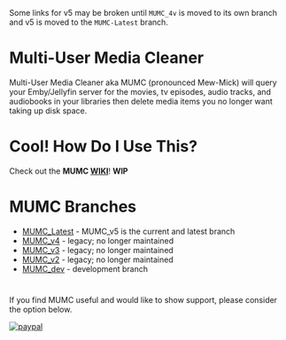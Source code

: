 Some links for v5 may be broken until ```MUMC_4v``` is moved to its own branch and v5 is moved to the ```MUMC-Latest``` branch.

# Multi-User Media Cleaner
Multi-User Media Cleaner aka MUMC (pronounced Mew-Mick) will query your Emby/Jellyfin server for the movies, tv episodes, audio tracks, and audiobooks in your libraries then delete media items you no longer want taking up disk space.

# Cool! How Do I Use This?
Check out the **MUMC [WIKI](https://github.com/terrelsa13/MUMC/wiki)**! **WIP**

# MUMC Branches
* [MUMC_Latest](https://github.com/terrelsa13/MUMC/tree/MUMC-Latest) - MUMC_v5 is the current and latest branch
* [MUMC_v4](https://github.com/terrelsa13/MUMC/tree/MUMC_v4) - legacy; no longer maintained
* [MUMC_v3](https://github.com/terrelsa13/MUMC/tree/MUMC_v3) - legacy; no longer maintained
* [MUMC_v2](https://github.com/terrelsa13/MUMC/tree/MUMC_v2) - legacy; no longer maintained
* [MUMC_dev](https://github.com/terrelsa13/MUMC/tree/MUMC_dev) - development branch

#
If you find MUMC useful and would like to show support, please consider the option below.

[![paypal](https://www.paypalobjects.com/en_US/i/btn/btn_donateCC_LG.gif)](https://www.paypal.com/donate?hosted_button_id=4CFFHMJV3H4M2)